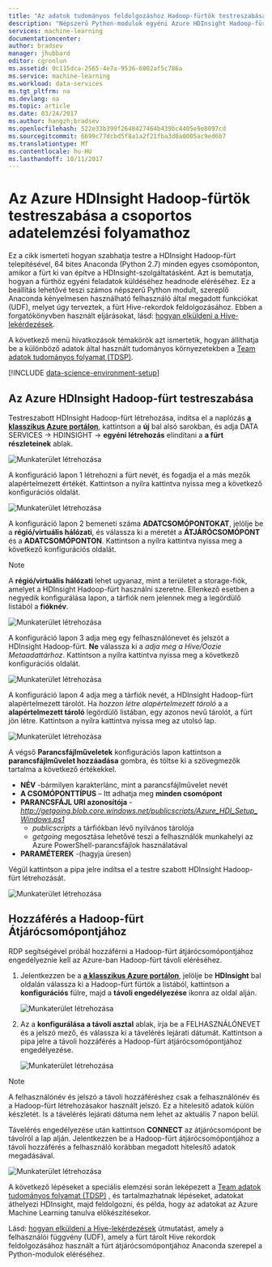 ```yaml
---
title: "Az adatok tudományos feldolgozáshoz Hadoop-fürtök testreszabása |} Microsoft Docs"
description: "Népszerű Python-modulok egyéni Azure HDInsight Hadoop-fürtök elérhetik."
services: machine-learning
documentationcenter: 
author: bradsev
manager: jhubbard
editor: cgronlun
ms.assetid: 0c115dca-2565-4e7a-9536-6002af5c786a
ms.service: machine-learning
ms.workload: data-services
ms.tgt_pltfrm: na
ms.devlang: na
ms.topic: article
ms.date: 03/24/2017
ms.author: hangzh;bradsev
ms.openlocfilehash: 522e33b399f2648427464b439bc4405e9e8097cd
ms.sourcegitcommit: 6699c77dcbd5f8a1a2f21fba3d0a0005ac9ed6b7
ms.translationtype: MT
ms.contentlocale: hu-HU
ms.lasthandoff: 10/11/2017
---
```

# <a name="customize-azure-hdinsight-hadoop-clusters-for-the-team-data-science-process"></a>Az Azure HDInsight Hadoop-fürtök testreszabása a csoportos adatelemzési folyamathoz
Ez a cikk ismerteti hogyan szabhatja testre a HDInsight Hadoop-fürt telepítésével, 64 bites Anaconda (Python 2.7) minden egyes csomóponton, amikor a fürt ki van építve a HDInsight-szolgáltatásként. Azt is bemutatja, hogyan a fürthöz egyéni feladatok küldéséhez headnode eléréséhez. Ez a beállítás lehetővé teszi számos népszerű Python modult, szereplő Anaconda kényelmesen használható felhasználó által megadott funkciókat (UDF), melyet úgy terveztek, a fürt Hive-rekordok feldolgozásához. Ebben a forgatókönyvben használt eljárásokat, lásd: [hogyan elküldeni a Hive-lekérdezések](move-hive-tables.md#submit).

A következő menü hivatkozások témakörök azt ismertetik, hogyan állíthatja be a különböző adatok által használt tudományos környezetekben a [Team adatok tudományos folyamat (TDSP)](overview.md).

[!INCLUDE [data-science-environment-setup](../../../includes/cap-setup-environments.md)]

## <a name="customize"></a>Az Azure HDInsight Hadoop-fürt testreszabása
Testreszabott HDInsight Hadoop-fürt létrehozása, indítsa el a naplózás [ **a klasszikus Azure portálon**](https://manage.windowsazure.com/), kattintson a **új** bal alsó sarokban, és adja DATA SERVICES -> HDINSIGHT -> **egyéni létrehozás** elindítani a **a fürt részleteinek** ablak. 

![Munkaterület létrehozása](./media/customize-hadoop-cluster/customize-cluster-img1.png)

A konfiguráció lapon 1 létrehozni a fürt nevét, és fogadja el a más mezők alapértelmezett értékét. Kattintson a nyílra kattintva nyissa meg a következő konfigurációs oldalát. 

![Munkaterület létrehozása](./media/customize-hadoop-cluster/customize-cluster-img1.png)

A konfiguráció lapon 2 bemeneti száma **ADATCSOMÓPONTOKAT**, jelölje be a **régió/virtuális hálózati**, és válassza ki a méretét a **ÁTJÁRÓCSOMÓPONT** és a **ADATCSOMÓPONTON**. Kattintson a nyílra kattintva nyissa meg a következő konfigurációs oldalát.

> [!NOTE]
> A **régió/virtuális hálózati** lehet ugyanaz, mint a területet a storage-fiók, amelyet a HDInsight Hadoop-fürt használni szeretne. Ellenkező esetben a negyedik konfigurálása lapon, a tárfiók nem jelennek meg a legördülő listából a **fióknév**.
> 
> 

![Munkaterület létrehozása](./media/customize-hadoop-cluster/customize-cluster-img3.png)

A konfiguráció lapon 3 adja meg egy felhasználónevet és jelszót a HDInsight Hadoop-fürt. **Ne** válassza ki a *adja meg a Hive/Oozie Metaadattárhoz*. Kattintson a nyílra kattintva nyissa meg a következő konfigurációs oldalát. 

![Munkaterület létrehozása](./media/customize-hadoop-cluster/customize-cluster-img4.png)

A konfiguráció lapon 4 adja meg a tárfiók nevét, a HDInsight Hadoop-fürt alapértelmezett tárolót. Ha *hozzon létre alapértelmezett tároló* a a **alapértelmezett tároló** legördülő listában, egy azonos nevű tárolót, a fürt jön létre. Kattintson a nyílra kattintva nyissa meg az utolsó lap.

![Munkaterület létrehozása](./media/customize-hadoop-cluster/customize-cluster-img5.png)

A végső **Parancsfájlműveletek** konfigurációs lapon kattintson a **parancsfájlművelet hozzáadása** gombra, és töltse ki a szövegmezők tartalma a következő értékekkel.

* **NÉV** -bármilyen karakterlánc, mint a parancsfájlművelet nevét
* **A CSOMÓPONTTÍPUS** – Itt adhatja meg **minden csomópont**
* **PARANCSFÁJL URI azonosítója** - *http://getgoing.blob.core.windows.net/publicscripts/Azure_HDI_Setup_Windows.ps1* 
  * *publicscripts* a tárfiókban lévő nyilvános tárolója 
  * *getgoing* megosztása lehetővé teszi a felhasználók munkahelyi az Azure PowerShell-parancsfájlok használatával
* **PARAMÉTEREK** -(hagyja üresen)

Végül kattintson a pipa jelre indítsa el a testre szabott HDInsight Hadoop-fürt létrehozását. 

![Munkaterület létrehozása](./media/customize-hadoop-cluster/script-actions.png)

## <a name="headnode"></a>Hozzáférés a Hadoop-fürt Átjárócsomópontjához
RDP segítségével próbál hozzáférni a Hadoop-fürt átjárócsomópontjához engedélyeznie kell az Azure-ban Hadoop-fürt távoli eléréséhez. 

1. Jelentkezzen be a [ **a klasszikus Azure portálon**](https://manage.windowsazure.com/), jelölje be **HDInsight** bal oldalán válassza ki a Hadoop-fürt fürtök a listából, kattintson a **konfigurációs** fülre, majd a **távoli engedélyezése** ikonra az oldal alján.
   
    ![Munkaterület létrehozása](./media/customize-hadoop-cluster/enable-remote-access-1.png)
2. Az a **konfigurálása a távoli asztal** ablak, írja be a FELHASZNÁLÓNEVET és a jelszó mező, és válassza ki a távelérés lejárati dátumát. Kattintson a pipa jelre a távoli hozzáférés a Hadoop-fürt átjárócsomópontjához engedélyezése.
   
    ![Munkaterület létrehozása](./media/customize-hadoop-cluster/enable-remote-access-2.png)

> [!NOTE]
> A felhasználónév és jelszó a távoli hozzáféréshez csak a felhasználónév és a Hadoop-fürt létrehozásakor használt jelszó. Ez a hitelesítő adatok külön készletét. Is a távelérés lejárati dátuma nem lehet az aktuális 7 napon belül.
> 
> 

Távelérés engedélyezése után kattintson **CONNECT** az átjárócsomópont be távolról a lap alján. Jelentkezzen be a Hadoop-fürt átjárócsomópontjához a távoli hozzáférés a felhasználó korábban megadott hitelesítő adatok megadásával.

![Munkaterület létrehozása](./media/customize-hadoop-cluster/enable-remote-access-3.png)

A következő lépéseket a speciális elemzési során leképezett a [Team adatok tudományos folyamat (TDSP)](https://azure.microsoft.com/documentation/learning-paths/cortana-analytics-process/) , és tartalmazhatnak lépéseket, adatokat áthelyezi HDInsight, majd feldolgozni, és példa, hogy az adatokat az Azure Machine Learning tanulva előkészítésekor.

Lásd: [hogyan elküldeni a Hive-lekérdezések](move-hive-tables.md#submit) útmutatást, amely a felhasználói függvény (UDF), amely a fürt tárolt Hive rekordok feldolgozásához használt a fürt átjárócsomópontjához Anaconda szerepel a Python-modulok eléréséhez.

